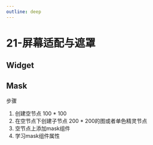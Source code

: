 ```yaml
---
outline: deep
---
```


# 21-屏幕适配与遮罩

## Widget

## Mask

步骤
1. 创建空节点 100 * 100
2. 在空节点下创建子节点 200 * 200的图或者单色精灵节点
3. 空节点上添加mask组件
4. 学习mask组件属性
